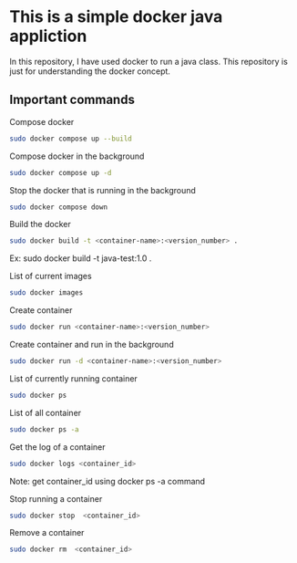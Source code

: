 # This is a simple docker java appliction
In this repository, I have used docker to run a java class. This repository is just for understanding the docker concept.

## Important commands

Compose docker
```bash
sudo docker compose up --build
```

Compose docker in the background
```bash
sudo docker compose up -d
```

Stop the docker that is running in the background
```bash
sudo docker compose down
```

Build the docker
```bash
sudo docker build -t <container-name>:<version_number> .
```
Ex: sudo docker build -t java-test:1.0 .

List of current images
```bash
sudo docker images
```
Create container
```bash
sudo docker run <container-name>:<version_number>
```

Create container and run in the background
```bash
sudo docker run -d <container-name>:<version_number>
```

List of currently running container
```bash
sudo docker ps
```

List of all container
```bash
sudo docker ps -a
```

Get the log of a container
```bash
sudo docker logs <container_id>
```
Note: get container_id using docker ps -a command

Stop running a container
```bash
sudo docker stop  <container_id>
```

Remove a container
```bash
sudo docker rm  <container_id>
```
